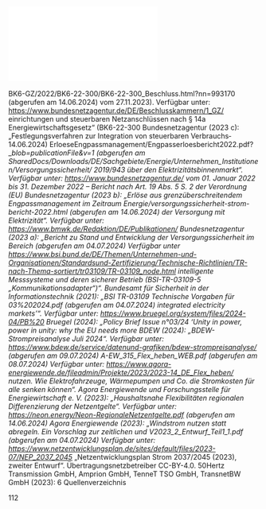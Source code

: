 ![./pages/page114.pdf](../assets/./pages/page114.pdf)




BK6-GZ/2022/BK6-22-300/BK6-22-300_Beschluss.html?nn=993170 (abgerufen am 14.06.2024)
vom 27.11.2023). Verfügbar unter: https://www.bundesnetzagentur.de/DE/Beschlusskammern/1_GZ/
einrichtungen und steuerbaren Netzanschlüssen nach § 14a Energiewirtschaftsgesetz“ (BK6-22-300
Bundesnetzagentur (2023 c): „Festlegungsverfahren zur Integration von steuerbaren Verbrauchs­
14.06.2024)
ErloeseEngpassmanagement/Engpasserloesbericht2022.pdf?__blob=publicationFile&v=1 (abgerufen am
SharedDocs/Downloads/DE/Sachgebiete/Energie/Unternehmen_Institutionen/Versorgungssicherheit/
2019/943 über den Elektrizitätsbinnenmarkt“. Verfügbar unter: https://www.bundesnetzagentur.de/
vom 01. Januar 2022 bis 31. Dezember 2022 – Bericht nach Art. 19 Abs. 5 S. 2 der Verordnung (EU)
Bundesnetzagentur (2023 b): „Erlöse aus grenzüberschreitendem Engpassmanagement im Zeitraum
Energie/versorgungssicherheit-strom-bericht-2022.html (abgerufen am 14.06.2024)
der Versorgung mit Elektrizität“. Verfügbar unter: https://www.bmwk.de/Redaktion/DE/Publikationen/
Bundesnetzagentur (2023 a): „Bericht zu Stand und Entwicklung der Versorgungssicherheit im Bereich
(abgerufen am 04.07.2024)
Verfügbar unter https://www.bsi.bund.de/DE/Themen/Unternehmen-und-Organisationen/Standardsund-Zertifizierung/Technische-Richtlinien/TR-nach-Thema-sortiert/tr03109/TR-03109_node.html
intelligente Messsysteme und deren sicherer Betrieb (BSI-TR-03109-5 „Kommunikationsadapter“)“.
Bundesamt für Sicherheit in der Informationstechnik (2021): „BSI TR-03109 Technische Vorgaben für
03%202024.pdf (abgerufen am 04.07.2024)
integrated electricity markets’“. Verfügbar unter: https://www.bruegel.org/system/files/2024-04/PB%20
Bruegel (2024): „Policy Brief Issue n°03/24 ‘Unity in power, power in unity: why the EU needs more
BDEW (2024): „BDEW-Strompreisanalyse Juli 2024“. Verfügbar unter: https://www.bdew.de/service/datenund-grafiken/bdew-strompreisanalyse/ (abgerufen am 09.07.2024)
A-EW_315_Flex_heben_WEB.pdf (abgerufen am 08.07.2024)
Verfügbar unter: https://www.agora-energiewende.de/fileadmin/Projekte/2023/2023-14_DE_Flex_heben/
nutzen. Wie Elektrofahrzeuge, Wärmepumpen und Co. die Stromkosten für alle senken können“.
Agora Energiewende und Forschungsstelle für Energiewirtschaft e. V. (2023): „Haushaltsnahe Flexibilitäten
regionalen Differenzierung der Netzentgelte“. Verfügbar unter: https://neon.energy/Neon-RegionaleNetzentgelte.pdf (abgerufen am 14.06.2024)
Agora Energiewende (2023): „Windstrom nutzen statt abregeln. Ein Vorschlag zur zeitlichen und
V2023_2_Entwurf_Teil1_1.pdf (abgerufen am 04.07.2024)
Verfügbar unter: https://www.netzentwicklungsplan.de/sites/default/files/2023-07/NEP_2037_2045_
„Netzentwicklungsplan Strom 2037/2045 (2023), zweiter Entwurf“. Übertragungsnetzbetreiber CC-BY-4.0.
50Hertz Transmission GmbH, Amprion GmbH, TenneT TSO GmbH, TransnetBW GmbH (2023):
6 Quellenverzeichnis

112
